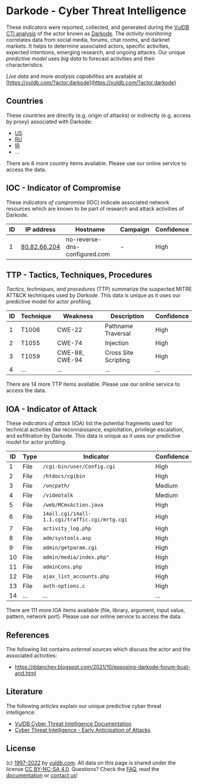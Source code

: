 # Darkode - Cyber Threat Intelligence

These _indicators_ were reported, collected, and generated during the [VulDB CTI analysis](https://vuldb.com/?kb.cti) of the actor known as [Darkode](https://vuldb.com/?actor.darkode). The _activity monitoring_ correlates data from social media, forums, chat rooms, and darknet markets. It helps to determine associated actors, specific activities, expected intentions, emerging research, and ongoing attacks. Our unique _predictive model_ uses _big data_ to forecast activities and their characteristics.

_Live data_ and more _analysis capabilities_ are available at [https://vuldb.com/?actor.darkode](https://vuldb.com/?actor.darkode)

## Countries

These _countries_ are directly (e.g. origin of attacks) or indirectly (e.g. access by proxy) associated with Darkode:

* [US](https://vuldb.com/?country.us)
* [RU](https://vuldb.com/?country.ru)
* [IR](https://vuldb.com/?country.ir)
* ...

There are 8 more country items available. Please use our online service to access the data.

## IOC - Indicator of Compromise

These _indicators of compromise_ (IOC) indicate associated network resources which are known to be part of research and attack activities of Darkode.

ID | IP address | Hostname | Campaign | Confidence
-- | ---------- | -------- | -------- | ----------
1 | [80.82.66.204](https://vuldb.com/?ip.80.82.66.204) | no-reverse-dns-configured.com | - | High

## TTP - Tactics, Techniques, Procedures

_Tactics, techniques, and procedures_ (TTP) summarize the suspected MITRE ATT&CK techniques used by _Darkode_. This data is unique as it uses our predictive model for actor profiling.

ID | Technique | Weakness | Description | Confidence
-- | --------- | -------- | ----------- | ----------
1 | T1006 | CWE-22 | Pathname Traversal | High
2 | T1055 | CWE-74 | Injection | High
3 | T1059 | CWE-88, CWE-94 | Cross Site Scripting | High
4 | ... | ... | ... | ...

There are 14 more TTP items available. Please use our online service to access the data.

## IOA - Indicator of Attack

These _indicators of attack_ (IOA) list the potential fragments used for technical activities like reconnaissance, exploitation, privilege escalation, and exfiltration by Darkode. This data is unique as it uses our predictive model for actor profiling.

ID | Type | Indicator | Confidence
-- | ---- | --------- | ----------
1 | File | `/cgi-bin/user/Config.cgi` | High
2 | File | `/htdocs/cgibin` | High
3 | File | `/uncpath/` | Medium
4 | File | `/videotalk` | Medium
5 | File | `/web/MCmsAction.java` | High
6 | File | `14all.cgi/14all-1.1.cgi/traffic.cgi/mrtg.cgi` | High
7 | File | `activity_log.php` | High
8 | File | `adm/systools.asp` | High
9 | File | `admin/getparam.cgi` | High
10 | File | `admin/media/index.php"` | High
11 | File | `adminCons.php` | High
12 | File | `ajax_list_accounts.php` | High
13 | File | `auth-options.c` | High
14 | ... | ... | ...

There are 111 more IOA items available (file, library, argument, input value, pattern, network port). Please use our online service to access the data.

## References

The following list contains _external sources_ which discuss the actor and the associated activities:

* https://ddanchev.blogspot.com/2021/10/exposing-darkode-forum-bust-and.html

## Literature

The following _articles_ explain our unique predictive cyber threat intelligence:

* [VulDB Cyber Threat Intelligence Documentation](https://vuldb.com/?kb.cti)
* [Cyber Threat Intelligence - Early Anticipation of Attacks](https://www.scip.ch/en/?labs.20201022)

## License

(c) [1997-2022](https://vuldb.com/?kb.changelog) by [vuldb.com](https://vuldb.com/?kb.about). All data on this page is shared under the license [CC BY-NC-SA 4.0](https://creativecommons.org/licenses/by-nc-sa/4.0/). Questions? Check the [FAQ](https://vuldb.com/?kb.faq), read the [documentation](https://vuldb.com/?kb) or [contact us](https://vuldb.com/?contact)!
